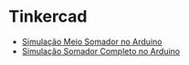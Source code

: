 # Tinkercad

- [Simulação Meio Somador no Arduino](https://www.tinkercad.com/things/gAh6aWP9FKM-meio-somador)
- [Simulação Somador Completo no Arduino](https://www.tinkercad.com/things/gkTPwq15O4b-somador-completo)
